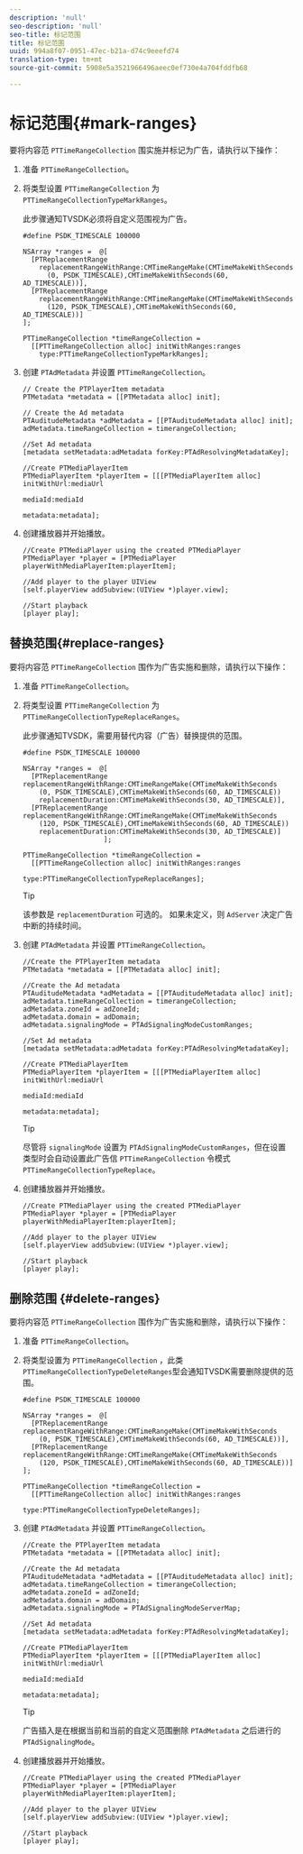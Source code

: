 ```yaml
---
description: 'null'
seo-description: 'null'
seo-title: 标记范围
title: 标记范围
uuid: 994a8f07-0951-47ec-b21a-d74c9eeefd74
translation-type: tm+mt
source-git-commit: 5908e5a3521966496aeec0ef730e4a704fddfb68

---
```



# 标记范围{#mark-ranges}

要将内容范 `PTTimeRangeCollection` 围实施并标记为广告，请执行以下操作：
1. 准备 `PTTimeRangeCollection`。
1. 将类型设置 `PTTimeRangeCollection` 为 `PTTimeRangeCollectionTypeMarkRanges`。

   此步骤通知TVSDK必须将自定义范围视为广告。

   ```
   #define PSDK_TIMESCALE 100000 
   
   NSArray *ranges =  @[ 
     [PTReplacementRange  
       replacementRangeWithRange:CMTimeRangeMake(CMTimeMakeWithSeconds 
         (0, PSDK_TIMESCALE),CMTimeMakeWithSeconds(60, AD_TIMESCALE))], 
     [PTReplacementRange  
       replacementRangeWithRange:CMTimeRangeMake(CMTimeMakeWithSeconds 
         (120, PSDK_TIMESCALE),CMTimeMakeWithSeconds(60, AD_TIMESCALE))] 
   ]; 
   
   PTTimeRangeCollection *timeRangeCollection =  
     [[PTTimeRangeCollection alloc] initWithRanges:ranges  
       type:PTTimeRangeCollectionTypeMarkRanges];
   ```

1. 创建 `PTAdMetadata` 并设置 `PTTimeRangeCollection`。

   ```
   // Create the PTPlayerItem metadata 
   PTMetadata *metadata = [[PTMetadata alloc] init]; 
   
   // Create the Ad metadata 
   PTAuditudeMetadata *adMetadata = [[PTAuditudeMetadata alloc] init]; 
   adMetadata.timeRangeCollection = timerangeCollection; 
   
   //Set Ad metadata 
   [metadata setMetadata:adMetadata forKey:PTAdResolvingMetadataKey]; 
   
   //Create PTMediaPlayerItem 
   PTMediaPlayerItem *playerItem = [[[PTMediaPlayerItem alloc] initWithUrl:mediaUrl 
                                                                   mediaId:mediaId 
                                                                  metadata:metadata];
   ```

1. 创建播放器并开始播放。

   ```
   //Create PTMediaPlayer using the created PTMediaPlayer 
   PTMediaPlayer *player = [PTMediaPlayer playerWithMediaPlayerItem:playerItem]; 
   
   //Add player to the player UIView 
   [self.playerView addSubview:(UIView *)player.view]; 
   
   //Start playback 
   [player play];
   ```

## 替换范围{#replace-ranges}

要将内容范 `PTTimeRangeCollection` 围作为广告实施和删除，请执行以下操作：
1. 准备 `PTTimeRangeCollection`。
1. 将类型设置 `PTTimeRangeCollection` 为 `PTTimeRangeCollectionTypeReplaceRanges`。

   此步骤通知TVSDK，需要用替代内容（广告）替换提供的范围。

   ```
   #define PSDK_TIMESCALE 100000 
   
   NSArray *ranges =  @[ 
     [PTReplacementRange replacementRangeWithRange:CMTimeRangeMake(CMTimeMakeWithSeconds 
       (0, PSDK_TIMESCALE),CMTimeMakeWithSeconds(60, AD_TIMESCALE))  
       replacementDuration:CMTimeMakeWithSeconds(30, AD_TIMESCALE)], 
     [PTReplacementRange replacementRangeWithRange:CMTimeRangeMake(CMTimeMakeWithSeconds 
       (120, PSDK_TIMESCALE),CMTimeMakeWithSeconds(60, AD_TIMESCALE))  
       replacementDuration:CMTimeMakeWithSeconds(30, AD_TIMESCALE)] 
                       ]; 
   
   PTTimeRangeCollection *timeRangeCollection =  
     [[PTTimeRangeCollection alloc] initWithRanges:ranges  
                                              type:PTTimeRangeCollectionTypeReplaceRanges];
   ```

   >[!TIP]
   >
   >该参数是 `replacementDuration` 可选的。 如果未定义，则 `AdServer` 决定广告中断的持续时间。

1. 创建 `PTAdMetadata` 并设置 `PTTimeRangeCollection`。

   ```
   //Create the PTPlayerItem metadata 
   PTMetadata *metadata = [[PTMetadata alloc] init]; 
   
   //Create the Ad metadata 
   PTAuditudeMetadata *adMetadata = [[PTAuditudeMetadata alloc] init]; 
   adMetadata.timeRangeCollection = timerangeCollection; 
   adMetadata.zoneId = adZoneId; 
   adMetadata.domain = adDomain; 
   adMetadata.signalingMode = PTAdSignalingModeCustomRanges; 
   
   //Set Ad metadata 
   [metadata setMetadata:adMetadata forKey:PTAdResolvingMetadataKey]; 
   
   //Create PTMediaPlayerItem 
   PTMediaPlayerItem *playerItem = [[[PTMediaPlayerItem alloc] initWithUrl:mediaUrl 
                                                                   mediaId:mediaId 
                                                                  metadata:metadata];
   ```

   >[!TIP]
   >
   >尽管将 `signalingMode` 设置为 `PTAdSignalingModeCustomRanges`，但在设置类型时会自动设置此广告信 `PTTimeRangeCollection` 令模式 `PTTimeRangeCollectionTypeReplace`。

1. 创建播放器并开始播放。

   ```
   //Create PTMediaPlayer using the created PTMediaPlayer 
   PTMediaPlayer *player = [PTMediaPlayer playerWithMediaPlayerItem:playerItem]; 
   
   //Add player to the player UIView 
   [self.playerView addSubview:(UIView *)player.view]; 
   
   //Start playback 
   [player play];
   ```

## 删除范围 {#delete-ranges}

要将内容范 `PTTimeRangeCollection` 围作为广告实施和删除，请执行以下操作：
1. 准备 `PTTimeRangeCollection`。
1. 将类型设置为 `PTTimeRangeCollection` ，此类 `PTTimeRangeCollectionTypeDeleteRanges`型会通知TVSDK需要删除提供的范围。

   ```
   #define PSDK_TIMESCALE 100000 
   
   NSArray *ranges =  @[ 
     [PTReplacementRange replacementRangeWithRange:CMTimeRangeMake(CMTimeMakeWithSeconds 
       (0, PSDK_TIMESCALE),CMTimeMakeWithSeconds(60, AD_TIMESCALE))], 
     [PTReplacementRange replacementRangeWithRange:CMTimeRangeMake(CMTimeMakeWithSeconds 
       (120, PSDK_TIMESCALE),CMTimeMakeWithSeconds(60, AD_TIMESCALE))] 
   ]; 
   
   PTTimeRangeCollection *timeRangeCollection =  
     [[PTTimeRangeCollection alloc] initWithRanges:ranges  
                                              type:PTTimeRangeCollectionTypeDeleteRanges];
   ```

1. 创建 `PTAdMetadata` 并设置 `PTTimeRangeCollection`。

   ```
   //Create the PTPlayerItem metadata 
   PTMetadata *metadata = [[PTMetadata alloc] init]; 
   
   //Create the Ad metadata 
   PTAuditudeMetadata *adMetadata = [[PTAuditudeMetadata alloc] init]; 
   adMetadata.timeRangeCollection = timerangeCollection; 
   adMetadata.zoneId = adZoneId; 
   adMetadata.domain = adDomain; 
   adMetadata.signalingMode = PTAdSignalingModeServerMap; 
   
   //Set Ad metadata 
   [metadata setMetadata:adMetadata forKey:PTAdResolvingMetadataKey]; 
   
   //Create PTMediaPlayerItem 
   PTMediaPlayerItem *playerItem = [[[PTMediaPlayerItem alloc] initWithUrl:mediaUrl 
                                                                   mediaId:mediaId 
                                                                  metadata:metadata];
   ```

   >[!TIP]
   >
   >广告插入是在根据当前和当前的自定义范围删除 `PTAdMetadata` 之后进行的 `PTAdSignalingMode`。

1. 创建播放器并开始播放。

   ```
   //Create PTMediaPlayer using the created PTMediaPlayer 
   PTMediaPlayer *player = [PTMediaPlayer playerWithMediaPlayerItem:playerItem]; 
   
   //Add player to the player UIView 
   [self.playerView addSubview:(UIView *)player.view]; 
   
   //Start playback 
   [player play];
   ```
